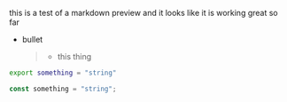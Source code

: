this is a test of a markdown preview and it looks like it is working great so far

- bullet
  > - this thing

```bash
export something = "string"
```

```js
const something = "string";
```
